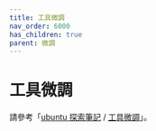 ```yaml
---
title: 工具微調
nav_order: 6000
has_children: true
parent: 微調
---
```



# 工具微調

請參考「[ubuntu 探索筆記](https://samwhelp.github.io/note-about-ubuntu/) / [工具微調](https://samwhelp.github.io/note-about-ubuntu/read/adjustment/tool.html)」。
